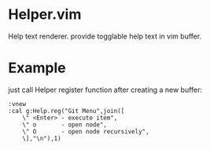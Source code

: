 
Helper.vim
==========
Help text renderer. provide togglable help text in vim buffer.


Example
=======
just call Helper register function after creating a new buffer:

    :vnew
    :cal g:Help.reg("Git Menu",join([
        \" <Enter> - execute item",
        \" o       - open node",
        \" O       - open node recursively",
        \],"\n"),1)


